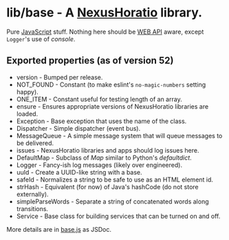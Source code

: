 # lib/base - A [NexusHoratio](https://github.com/nexushoratio/userscripts/blob/main/lib/README.md) library.

Pure [JavaScript](https://developer.mozilla.org/en-US/docs/Web/JavaScript) stuff.  Nothing here should be [WEB API](https://developer.mozilla.org/en-US/docs/Web/API) aware, except `Logger`'s use of *console*.

## Exported properties (as of version 52)
* version - Bumped per release.
* NOT_FOUND - Constant (to make eslint's `no-magic-numbers` setting happy).
* ONE_ITEM - Constant useful for testing length of an array.
* ensure - Ensures appropriate versions of NexusHoratio libraries are loaded.
* Exception - Base exception that uses the name of the class.
* Dispatcher - Simple dispatcher (event bus).
* MessageQueue - A simple message system that will queue messages to be delivered.
* issues - NexusHoratio libraries and apps should log issues here.
* DefaultMap - Subclass of *Map* similar to Python's *defaultdict*.
* Logger - Fancy-ish log messages (likely over engineered).
* uuId - Create a UUID-like string with a base.
* safeId - Normalizes a string to be safe to use as an HTML element id.
* strHash - Equivalent (for now) of Java's hashCode (do not store externally).
* simpleParseWords - Separate a string of concatenated words along transitions.
* Service - Base class for building services that can be turned on and off.

More details are in [base.js](base.js) as JSDoc.
